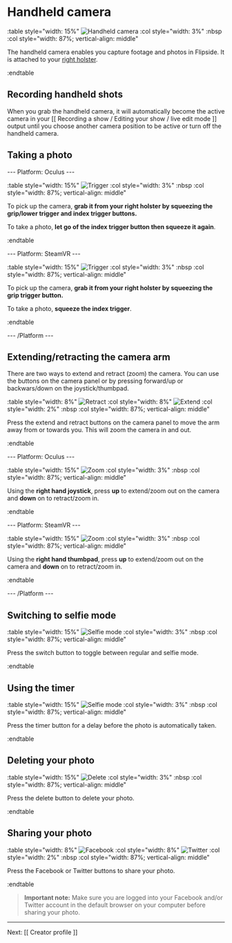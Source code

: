 # Handheld camera

:table style="width: 15%"
	![Handheld camera](/files/docs/graphics/model_selfie-camera.png)
:col style="width: 3%"
	:nbsp
:col style="width: 87%; vertical-align: middle"

The handheld camera enables you capture footage and photos in Flipside. It is attached to your [right holster](/docs/1.0/utility-belt).

:endtable

## Recording handheld shots

When you grab the handheld camera, it will automatically become the active camera in your
[[ Recording a show / Editing your show / live edit mode ]] output until you choose another
camera position to be active or turn off the handheld camera.

## Taking a photo

--- Platform: Oculus ---

:table style="width: 15%"
	![Trigger](/files/docs/graphics/Oculus-touch_L-trigger_L-grip.png)
:col style="width: 3%"
	:nbsp
:col style="width: 87%; vertical-align: middle"

To pick up the camera, **grab it from your right holster by squeezing the grip/lower trigger and index trigger buttons.**

To take a photo, **let go of the index trigger button then squeeze it again**.

:endtable

--- Platform: SteamVR ---

:table style="width: 15%"
	![Trigger](/files/docs/graphics/Vive_grip-f_trigger.png)
:col style="width: 3%"
	:nbsp
:col style="width: 87%; vertical-align: middle"

To pick up the camera, **grab it from your right holster by squeezing the grip trigger button.**

To take a photo, **squeeze the index trigger**.

:endtable

--- /Platform ---

## Extending/retracting the camera arm

There are two ways to extend and retract (zoom) the camera.  You can use the buttons on the camera panel or by pressing forward/up or backwars/down on the joystick/thumbpad.

:table style="width: 8%"
	![Retract](/files/docs/graphics/button_c-retract.png)
:col style="width: 8%"
	![Extend](/files/docs/graphics/button_c-extend.png)
:col style="width: 2%"
	:nbsp
:col style="width: 87%; vertical-align: middle"

Press the extend and retract buttons on the camera panel to move the arm away from or towards you.
This will zoom the camera in and out.

:endtable

--- Platform: Oculus ---

:table style="width: 15%"
	![Zoom](/files/docs/graphics/Oculus-touch_R-joystick.png)
:col style="width: 3%"
	:nbsp
:col style="width: 87%; vertical-align: middle"

Using the **right hand joystick**, press **up** to extend/zoom out on the camera and **down** on to retract/zoom in.

:endtable

--- Platform: SteamVR ---

:table style="width: 15%"
	![Zoom](/files/docs/graphics/Vive_joystick.png)
:col style="width: 3%"
	:nbsp
:col style="width: 87%; vertical-align: middle"

Using the **right hand thumbpad**, press **up** to extend/zoom out on the camera and **down** on to retract/zoom in.

:endtable

--- /Platform ---

## Switching to selfie mode

:table style="width: 15%"
	![Selfie mode](/files/docs/graphics/button_c-modes.png)
:col style="width: 3%"
	:nbsp
:col style="width: 87%; vertical-align: middle"

Press the switch button to toggle between regular and selfie mode.

:endtable

## Using the timer

:table style="width: 15%"
	![Selfie mode](/files/docs/graphics/button_c-timer.png)
:col style="width: 3%"
	:nbsp
:col style="width: 87%; vertical-align: middle"

Press the timer button for a delay before the photo is automatically taken.

:endtable

## Deleting your photo

:table style="width: 15%"
	![Delete](/files/docs/graphics/button_c-delete.png)
:col style="width: 3%"
	:nbsp
:col style="width: 87%; vertical-align: middle"

Press the delete button to delete your photo.

:endtable

## Sharing your photo

:table style="width: 8%"
	![Facebook](/files/docs/graphics/button_facebook.png)
:col style="width: 8%"
	![Twitter](/files/docs/graphics/button_twitter.png)
:col style="width: 2%"
	:nbsp
:col style="width: 87%; vertical-align: middle"

Press the Facebook or Twitter buttons to share your photo.

:endtable

> **Important note:** Make sure you are logged into your Facebook and/or Twitter account in the default browser on your computer before sharing your photo.

---

Next: [[ Creator profile ]]

